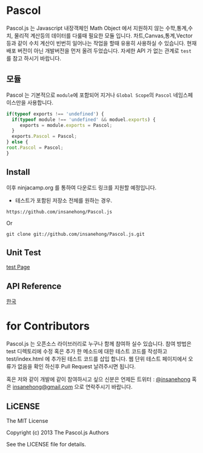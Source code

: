 # Pascol
Pascol.js 는 Javascript 내장객체인 Math Object 에서 지원하지 않는 수학,통계,수치, 물리적 계산등의 데이터를 다룰때 필요한 모듈 입니다.
차트,Canvas,통계,Vector  등과 같이 수치 계산이 빈번히 일어나는 작업을 할때 유용히 사용하실 수 있습니다.
현재 배포 버전이 아닌 개발버전을 먼저 올려 두었습니다. 자세한 API 가 없는 관계로 `test` 를 참고 하시기 바랍니다.

## 모듈 
Pascol 는 기본적으로  `module`에 포함되어 지거나 `Global Scope`의 `Pascol` 네임스페이스만을 사용합니다.

```javascript
if(typeof exports !== 'undefined') {
  if(typeof module !== 'undefined' && moduel.exports) {
     exports = module.exports = Pascol;  
  }
  exports.Pascol = Pascol;
} else {
root.Pascol = Pascol; 
}
```

## Install

이후 ninjacamp.org 를 통하여 다운로드 링크를 지원할 예정입니다. 

* 테스트가 포함된 저장소 전체를 원하는 경우.

```
https://github.com/insanehong/Pascol.js
```

Or

```
git clone git://github.com/insanehong/Pascol.js.git
```

## Unit Test
[test Page](http://insanehong.kr/Pascol.js/test/index.html)

## API Reference
[한국](https://github.com/insanehong/Pascol.js/doc/ko/API.md)

# for Contributors
Pascol.js 는 오픈소스 라이브러리로 누구나 함께 참여하 실수 있습니다. 
참여 방법은 test 디렉토리에 수정 혹은 추가 한 메소드에 대한 테스트 코드를 작성하고 test/index.html 에 추가된 테스트 코드를 삽입 합니다. 
웹 단위 테스트 페이지에서 오류가 없음을 확인 하신후 Pull Request 날려주시면 됩니다. 

혹은 저와 같이 개발에 같이 참여하시고 싶으 신분은 언제든 트위터  : [@insanehong](https://twitter.com) 혹은 insanehong@gmail.com 으로 연락주시기 바랍니다.

## LiCENSE
The MIT License

Copyright (c) 2013 The Pascol.js Authors 

See the LICENSE file for details.
